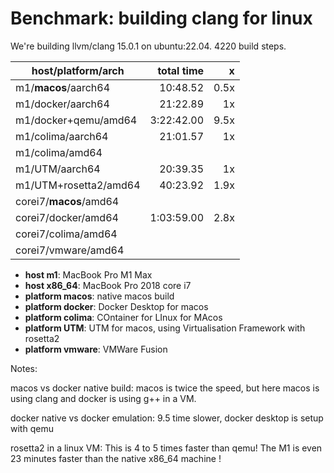 # Benchmark: building clang for linux

We're building llvm/clang 15.0.1 on ubuntu:22.04.
4220 build steps.

| host/platform/arch     |     total time |   x  |
|------------------------|---------------:|-----:|
| m1/**macos**/aarch64   |       10:48.52 | 0.5x |
| m1/docker/aarch64	     |       21:22.89 |   1x |
| m1/docker+qemu/amd64   |     3:22:42.00 | 9.5x |
| m1/colima/aarch64      |       21:01.57 |   1x |
| m1/colima/amd64        |                |      |
| m1/UTM/aarch64         |       20:39.35 |   1x |
| m1/UTM+rosetta2/amd64  |       40:23.92 | 1.9x |
| corei7/**macos**/amd64 |                |      |
| corei7/docker/amd64    |     1:03:59.00 | 2.8x |
| corei7/colima/amd64    |                |      |
| corei7/vmware/amd64    |                |      |


- **host m1**: MacBook Pro M1 Max
- **host x86_64**: MacBook Pro 2018 core i7
- **platform macos**: native macos build
- **platform docker**: Docker Desktop for macos
- **platform colima**: COntainer for LInux for MAcos
- **platform UTM**: UTM for macos, using Virtualisation Framework with rosetta2
- **platform vmware**: VMWare Fusion


Notes:

macos vs docker native build: macos is twice the speed, but here macos is using
clang and docker is using g++ in a VM.

docker native vs docker emulation: 9.5 time slower, docker desktop is setup
with qemu

rosetta2 in a linux VM: This is 4 to 5 times faster than qemu! The M1 is even
23 minutes faster than the native x86_64 machine !
